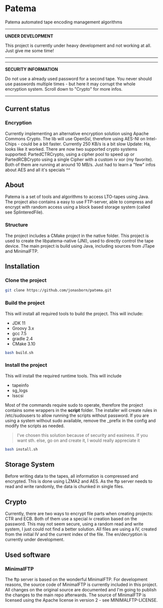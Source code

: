# Patema
Patema automated tape encoding management algorithms

---
**UNDER DEVELOPMENT**

This project is currently under heavy development and not working at all.
Just give me some time!

---

---
**SECURITY INFORMATION**

Do not use a already used password for a second tape.
You never should use passwords multiple times - but here
it may corrupt the whole encryption system. Scroll down to "Crypto" for more infos. 

---

## Current status
### Encryption
Currently implementing an alternative encryption solution using Apache Commons Crypto.
The lib will use OpenSsl, therefore using AES-NI on Intel-Chips - could be a bit faster.
Currently 250 KB/s is a bit slow
Update:
Ha, looks like it worked. There are now two supported crypto systems supported:
PartedCTRCrypto, using a cipher pool to speed up or PartedRCBCrypto using a single
Cipher with a custom iv xor (my favorite).
Both of them are running at around 10 MB/s.
Just had to learn a "few" infos about AES and all it's specials ^^


## About
Patema is a set of tools and algorithms to access LTO-tapes using Java.
The project also contains a easy to use FTP-server, able to compress and encrypt with random
access using a block based storage system (called see SplinteredFile).

### Structure

The project includes a CMake project in the native folder. This project is used to create
the libpatema-native (JNI), used to directly control the tape device.
The main project is build using Java, including sources from JTape and MinimalFTP.

## Installation

### Clone the project
``` bash
git clone https://github.com/jonasborn/patema.git
```


### Build the project
This will install all required tools to build the project. This will include:
- JDK 11
- Groovy 3.x
- gcc 7.5
- gradle 2.4
- CMake 3.10

``` bash
bash build.sh
```

### Install the project

This will install the required runtime tools. This will include
- tapeinfo
- sg_logs
- lsscsi

Most of the commands require sudo to operate,
therefore the project contains some wrappers in the **script** folder.
The installer will create rules in /etc/sudousers to allow running
the scripts without password. If you are using a system without sudo available,
remove the _prefix in the config and modify the scripts as needed. 

>I've chosen this solution because of security and easiness.
> If you want sth. else, go on and create it, I would really appreciate it

``` bash
bash install.sh
```

## Storage System
Before writing data to the tapes, all information is compressed and encrypted.
This is done using LZMA2 and AES. As the ftp server
needs to read and write randomly, the data is chunked in single files.

## Crypto
Currently, there are two ways to encrypt file parts when creating projects:
CTR and ECB.
Both of them use a special iv creation based on the password. This may not seem secure,
using a random read and write system, I just could not find a better solution. All files
are using a IV, created from the initial IV and the current index of the file.
The en/decryption is currently under development.

## Used software
### MinimalFTP
The ftp server is based on the wonderful MinimalFTP. For development reasons, the source code
of MinimalFTP is currently included in this project. All changes on the original source
are documented and I'm going to publish the changes to the main repo afterwards.
The source of MinimalFTP is licensed using the Apache license in version 2 - see MINIMALFTP-LICENSE.


